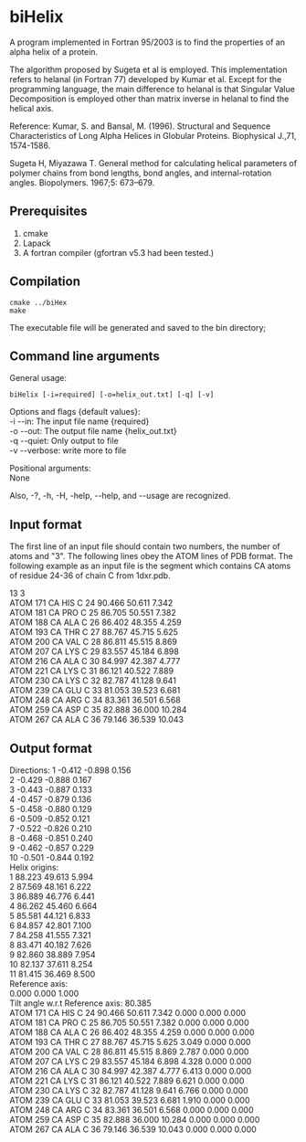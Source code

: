 biHelix
=======
A program implemented in Fortran 95/2003 is to find the properties of an alpha 
helix of a protein.

The algorithm proposed by Sugeta et al is employed. This implementation 
refers to helanal (in Fortran 77) developed by Kumar et al. 
Except for the programming language, the main difference to helanal is that 
Singular Value Decomposition is employed other than matrix inverse in helanal
to find the helical axis.

Reference:
 Kumar, S. and Bansal, M. (1996). Structural and Sequence Characteristics
of Long Alpha Helices in Globular Proteins. Biophysical J.,71, 1574-1586.

 Sugeta H, Miyazawa T. General method for calculating helical parameters of
polymer chains from bond lengths, bond angles, and internal-rotation angles.
Biopolymers. 1967;5: 673–679.

Prerequisites
-------------

1. cmake
2. Lapack
3. A fortran compiler (gfortran v5.3 had been tested.)

Compilation
------------
    cmake ../biHex
    make

The executable file will be generated and saved to the bin directory;

Command line arguments
-----------------------
General usage:

    biHelix [-i=required] [-o=helix_out.txt] [-q] [-v]

 Options and flags {default values}:  
 -i                     --in:    The input file name  {required}  
 -o                    --out:    The output file name  {helix_out.txt}  
 -q                  --quiet:    Only output to file  
 -v                --verbose:    write more to file  

 Positional arguments:  
 None  

 Also, -?, -h, -H, -help, --help, and --usage are recognized.  

 Input format
 -------------
The first line of an input file should contain two numbers, the number of atoms and "3". The following lines obey the ATOM lines of PDB format.
The following example as an input file is the segment which contains CA atoms of residue 24-36 of chain C from 1dxr.pdb.  

13   3  
ATOM    171 CA   HIS C  24      90.466  50.611   7.342  
ATOM    181 CA   PRO C  25      86.705  50.551   7.382  
ATOM    188 CA   ALA C  26      86.402  48.355   4.259  
ATOM    193 CA   THR C  27      88.767  45.715   5.625  
ATOM    200 CA   VAL C  28      86.811  45.515   8.869  
ATOM    207 CA   LYS C  29      83.557  45.184   6.898  
ATOM    216 CA   ALA C  30      84.997  42.387   4.777  
ATOM    221 CA   LYS C  31      86.121  40.522   7.889  
ATOM    230 CA   LYS C  32      82.787  41.128   9.641  
ATOM    239 CA   GLU C  33      81.053  39.523   6.681  
ATOM    248 CA   ARG C  34      83.361  36.501   6.568  
ATOM    259 CA   ASP C  35      82.888  36.000  10.284  
ATOM    267 CA   ALA C  36      79.146  36.539  10.043  

Output format
--------------
Directions:
  1       -0.412        -0.898         0.156  
  2       -0.429        -0.888         0.167  
  3       -0.443        -0.887         0.133  
  4       -0.457        -0.879         0.136  
  5       -0.458        -0.880         0.129  
  6       -0.509        -0.852         0.121  
  7       -0.522        -0.826         0.210  
  8       -0.468        -0.851         0.240  
  9       -0.462        -0.857         0.229  
 10       -0.501        -0.844         0.192  
 Helix origins:  
  1       88.223        49.613         5.994  
  2       87.569        48.161         6.222  
  3       86.889        46.776         6.441  
  4       86.262        45.460         6.664  
  5       85.581        44.121         6.833  
  6       84.857        42.801         7.100  
  7       84.258        41.555         7.321  
  8       83.471        40.182         7.626  
  9       82.860        38.889         7.954  
 10       82.137        37.611         8.254  
 11       81.415        36.469         8.500  
 Reference axis:  
       0.000         0.000         1.000  
Tilt angle w.r.t Reference axis:      80.385  
ATOM    171 CA   HIS C  24      90.466  50.611   7.342   0.000   0.000   0.000  
ATOM    181 CA   PRO C  25      86.705  50.551   7.382   0.000   0.000   0.000  
ATOM    188 CA   ALA C  26      86.402  48.355   4.259   0.000   0.000   0.000  
ATOM    193 CA   THR C  27      88.767  45.715   5.625   3.049   0.000   0.000  
ATOM    200 CA   VAL C  28      86.811  45.515   8.869   2.787   0.000   0.000  
ATOM    207 CA   LYS C  29      83.557  45.184   6.898   4.328   0.000   0.000  
ATOM    216 CA   ALA C  30      84.997  42.387   4.777   6.413   0.000   0.000  
ATOM    221 CA   LYS C  31      86.121  40.522   7.889   6.621   0.000   0.000  
ATOM    230 CA   LYS C  32      82.787  41.128   9.641   6.766   0.000   0.000  
ATOM    239 CA   GLU C  33      81.053  39.523   6.681   1.910   0.000   0.000  
ATOM    248 CA   ARG C  34      83.361  36.501   6.568   0.000   0.000   0.000  
ATOM    259 CA   ASP C  35      82.888  36.000  10.284   0.000   0.000   0.000  
ATOM    267 CA   ALA C  36      79.146  36.539  10.043   0.000   0.000   0.000  




